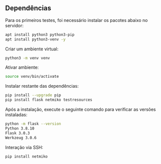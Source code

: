 

## Dependências

Para os primeiros testes, foi necessário instalar os pacotes abaixo no servidor:

```bash
apt install python3 python3-pip
apt install python3-venv -y
```
Criar um ambiente virtual:
```bash
python3 -m venv venv
```
Ativar ambiente:
```bash
source venv/bin/activate
```
Instalar restante das dependências:
```bash
pip install --upgrade pip
pip install flask netmiko testresources
```

Após a instalação, execute o seguinte comando para verificar as versões instaladas:
```bash
python -m flask --version
Python 3.8.10
Flask 3.0.3
Werkzeug 3.0.6
```

Interação via SSH:
```bash
pip install netmiko
```
